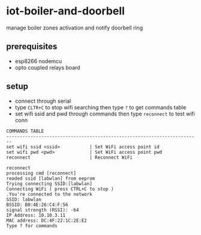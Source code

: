 # iot-boiler-and-doorbell

manage boiler zones activation and notify doorbell ring

## prerequisites

- esp8266 nodemcu
- opto coupled relays board

## setup

- connect through serial
- type `CLTR+C` to stop wifi searching then type `?` to get commands table
- set wifi ssid and pwd through commands then type `reconnect` to test wifi conn

```
COMMANDS TABLE
------------------------------------------------------------------------
set wifi ssid <ssid>           | Set WiFi access point id
set wifi pwd <pwd>             | Set WiFi access point pwd
reconnect                      | Reconnect WiFi

reconnect
processing cmd [reconnect]
readed ssid [labwlan] from eeprom
Trying connecting SSID:[labwlan]
Connecting WiFi ( press CTRL+C to stop )
.You're connected to the network
SSID: labwlan
BSSID: B0:4E:26:C4:F:56
signal strength (RSSI): -64
IP Address: 10.10.3.11
MAC address: DC:4F:22:1C:2E:E2
Type ? for commands
```

